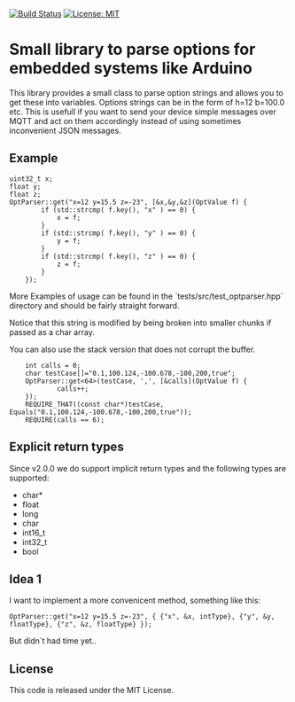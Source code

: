 [![Build Status](https://api.travis-ci.org/rvt/opt-parser.svg?branch=master)](https://www.travis-ci.org/rvt/opt-parser)
[![License: MIT](https://img.shields.io/badge/License-MIT-yellow.svg)](https://opensource.org/licenses/MIT)


# Small library to parse options for embedded systems like Arduino

This library provides a small class to parse option strings and allows you to get these into variables.
Options strings can be in the form of h=12 b=100.0 etc.
This is usefull if you want to send your device simple messages over MQTT and act on them accordingly instead of using sometimes inconvenient JSON messages.

## Example


```
uint32_t x;
float y;
float z;
OptParser::get("x=12 y=15.5 z=-23", [&x,&y,&z](OptValue f) {
        if (std::strcmp( f.key(), "x" ) == 0) {
            x = f;
        }
        if (std::strcmp( f.key(), "y" ) == 0) {
            y = f;
        }
        if (std::strcmp( f.key(), "z" ) == 0) {
            z = f;
        }
    });
```

More Examples of usage can be found in the ´tests/src/test_optparser.hpp´ directory and should be fairly straight forward.

Notice that this string is modified by being broken into smaller chunks if passed as a char array.

You can also use the stack version that does not corrupt the buffer.

```
    int calls = 0;
    char testCase[]="0.1,100.124,-100.678,-100,200,true";
    OptParser::get<64>(testCase, ',', [&calls](OptValue f) {        
            calls++;
    });
    REQUIRE_THAT((const char*)testCase, Equals("0.1,100.124,-100.678,-100,200,true"));
    REQUIRE(calls == 6);
```

## Explicit return types
Since v2.0.0 we do support implicit return types and the following types are supported:

* char*
* float
* long
* char
* int16_t
* int32_t
* bool

## Idea 1

I want to implement a more convenicent method, something like this:

```OptParser::get("x=12 y=15.5 z=-23", { {"x", &x, intType}, {"y", &y, floatType}, {"z", &z, floatType} });```

But didn´t had time yet..

## License

This code is released under the MIT License.
